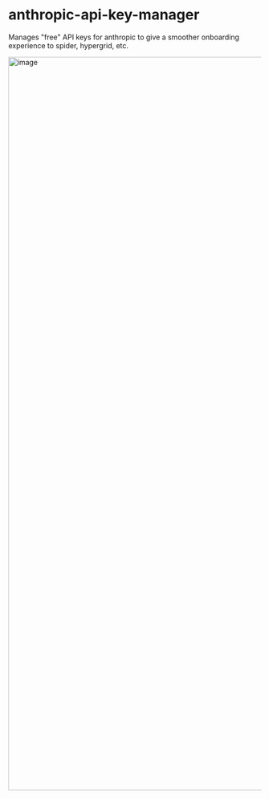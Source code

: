 # anthropic-api-key-manager

Manages "free" API keys for anthropic to give a smoother onboarding experience to spider, hypergrid, etc.

<img width="1300" height="1460" alt="image" src="https://github.com/user-attachments/assets/9e550ea9-1b7b-49f4-9d16-bacbcf7e2dc7" />
